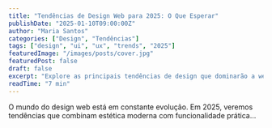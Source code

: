 ```yaml
---
title: "Tendências de Design Web para 2025: O Que Esperar"
publishDate: "2025-01-10T09:00:00Z"
author: "Maria Santos"
categories: ["Design", "Tendências"]
tags: ["design", "ui", "ux", "trends", "2025"]
featuredImage: "/images/posts/cover.jpg"
featuredPost: false
draft: false
excerpt: "Explore as principais tendências de design que dominarão a web em 2025 e como aplicá-las em seus projetos."
readTime: "7 min"
---
```


O mundo do design web está em constante evolução. Em 2025, veremos tendências que combinam estética moderna com funcionalidade prática...

